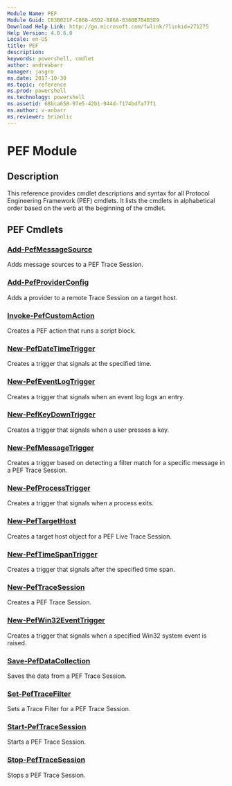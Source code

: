 ```yaml
---
Module Name: PEF
Module Guid: C03B021F-C868-45D2-886A-0360B7B4B3E9
Download Help Link: http://go.microsoft.com/fwlink/?linkid=271275
Help Version: 4.0.6.0
Locale: en-US
title: PEF
description: 
keywords: powershell, cmdlet
author: andreabarr
manager: jasgro
ms.date: 2017-10-30
ms.topic: reference
ms.prod: powershell
ms.technology: powershell
ms.assetid: 68bca658-97e5-42b1-944d-f174bdfa77f1
ms.author: v-anbarr
ms.reviewer: brianlic
---
```


# PEF Module
## Description
This reference provides cmdlet descriptions and syntax for all Protocol Engineering Framework (PEF) cmdlets. It lists the cmdlets in alphabetical order based on the verb at the beginning of the cmdlet.

## PEF Cmdlets
### [Add-PefMessageSource](./Add-PefMessageSource.md)
Adds message sources to a PEF Trace Session.

### [Add-PefProviderConfig](./Add-PefProviderConfig.md)
Adds a provider to a remote Trace Session on a target host.

### [Invoke-PefCustomAction](./Invoke-PefCustomAction.md)
Creates a PEF action that runs a script block.

### [New-PefDateTimeTrigger](./New-PefDateTimeTrigger.md)
Creates a trigger that signals at the specified time.

### [New-PefEventLogTrigger](./New-PefEventLogTrigger.md)
Creates a trigger that signals when an event log logs an entry.

### [New-PefKeyDownTrigger](./New-PefKeyDownTrigger.md)
Creates a trigger that signals when a user presses a key.

### [New-PefMessageTrigger](./New-PefMessageTrigger.md)
Creates a trigger based on detecting a filter match for a specific message in a PEF Trace Session.

### [New-PefProcessTrigger](./New-PefProcessTrigger.md)
Creates a trigger that signals when a process exits.

### [New-PefTargetHost](./New-PefTargetHost.md)
Creates a target host object for a PEF Live Trace Session.

### [New-PefTimeSpanTrigger](./New-PefTimeSpanTrigger.md)
Creates a trigger that signals after the specified time span.

### [New-PefTraceSession](./New-PefTraceSession.md)
Creates a PEF Trace Session.

### [New-PefWin32EventTrigger](./New-PefWin32EventTrigger.md)
Creates a trigger that signals when a specified Win32 system event is raised.

### [Save-PefDataCollection](./Save-PefDataCollection.md)
Saves the data from a PEF Trace Session.

### [Set-PefTraceFilter](./Set-PefTraceFilter.md)
Sets a Trace Filter for a PEF Trace Session.

### [Start-PefTraceSession](./Start-PefTraceSession.md)
Starts a PEF Trace Session.

### [Stop-PefTraceSession](./Stop-PefTraceSession.md)
Stops a PEF Trace Session.


